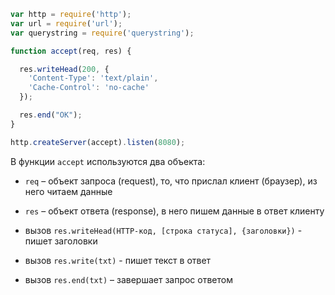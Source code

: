 ```js
var http = require('http');
var url = require('url');
var querystring = require('querystring');

function accept(req, res) {

  res.writeHead(200, {
    'Content-Type': 'text/plain',
    'Cache-Control': 'no-cache'
  });

  res.end("OK");
}

http.createServer(accept).listen(8080);
```

В функции `accept` используются два объекта:

  - `req` – объект запроса (request), то, что прислал клиент (браузер), из него читаем данные
  - `res` – объект ответа (response), в него пишем данные в ответ клиенту

  - вызов `res.writeHead(HTTP-код, [строка статуса], {заголовки})` - пишет заголовки
  - вызов `res.write(txt)` - пишет текст в ответ
  - вызов `res.end(txt)` – завершает запрос ответом
